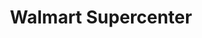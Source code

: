 ---
title: "Walmart Supercenter"
url: /houston/walmart-supercenter-north-freeway/
shop: supermarket
---